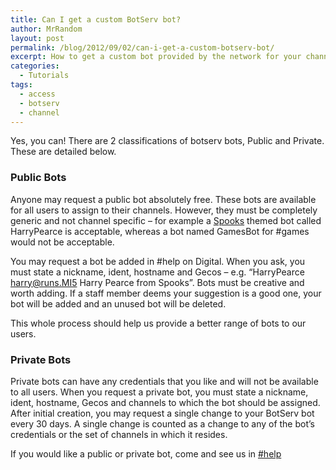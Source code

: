 ```yaml
---
title: Can I get a custom BotServ bot?
author: MrRandom
layout: post
permalink: /blog/2012/09/02/can-i-get-a-custom-botserv-bot/
excerpt: How to get a custom bot provided by the network for your channel
categories:
  - Tutorials
tags:
  - access
  - botserv
  - channel
---
```

Yes, you can! There are 2 classifications of botserv bots, Public and Private. These are detailed below.

### Public Bots

Anyone may request a public bot absolutely free. These bots are available for all users to assign to their channels. However, they must be completely generic and not channel specific – for example a <a href="http://www.bbc.co.uk/programmes/b006mf4b" target="_blank">Spooks</a> themed bot called HarryPearce is acceptable, whereas a bot named GamesBot for #games would not be acceptable.

You may request a bot be added in #help on Digital. When you ask, you must state a nickname, ident, hostname and Gecos – e.g. “HarryPearce harry@runs.MI5 Harry Pearce from Spooks”. Bots must be creative and worth adding. If a staff member deems your suggestion is a good one, your bot will be added and an unused bot will be deleted.

This whole process should help us provide a better range of bots to our users.

### Private Bots

Private bots can have any credentials that you like and will not be available to all users. When you request a private bot, you must state a nickname, ident, hostname, Gecos and channels to which the bot should be assigned. After initial creation, you may request a single change to your BotServ bot every 30 days. A single change is counted as a change to any of the bot’s credentials or the set of channels in which it resides.

If you would like a public or private bot, come and see us in [#help][1]

 [1]: http://www.digitalirc.org/webchat-help/ "Help"